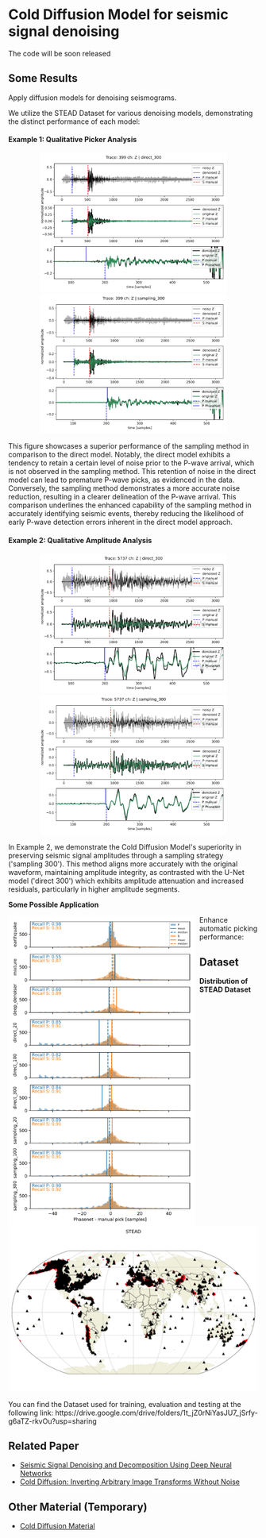 # Cold Diffusion Model for seismic signal denoising

The code will be soon released

## Some Results
Apply diffusion models for denoising seismograms. 

We utilize the STEAD Dataset for various denoising models, demonstrating the distinct performance of each model:

#### Example 1: Qualitative Picker Analysis
<p align="center">
  <img src="https://github.com/Daniele-Trappolini/Diffusion-Model-for-Earthquake/blob/main/Images/399_direct300.jpg" width="375">
  <img src="https://github.com/Daniele-Trappolini/Diffusion-Model-for-Earthquake/blob/main/Images/399_sampling300.jpg" width="375"> 
</p>
This figure showcases a superior performance of the sampling method in comparison to the direct model. Notably, the direct model exhibits a tendency to retain a certain level of noise prior to the P-wave arrival, which is not observed in the sampling method. This retention of noise in the direct model can lead to premature P-wave picks, as evidenced in the data. Conversely, the sampling method demonstrates a more accurate noise reduction, resulting in a clearer delineation of the P-wave arrival. This comparison underlines the enhanced capability of the sampling method in accurately identifying seismic events, thereby reducing the likelihood of early P-wave detection errors inherent in the direct model approach.

#### Example 2: Qualitative Amplitude Analysis

<p align="center">
  <img src="https://github.com/Daniele-Trappolini/Diffusion-Model-for-Earthquake/blob/main/Images/5737_direct300.jpg" width="375">
  <img src="https://github.com/Daniele-Trappolini/Diffusion-Model-for-Earthquake/blob/main/Images/5737_sampling300.jpg" width="375"> 
</p>
In Example 2, we demonstrate the Cold Diffusion Model's superiority in preserving seismic signal amplitudes through a sampling strategy ('sampling 300'). This method aligns more accurately with the original waveform, maintaining amplitude integrity, as contrasted with the U-Net model ('direct 300') which exhibits amplitude attenuation and increased residuals, particularly in higher amplitude segments.



**Some Possible Application**

<p>
  <img src="https://github.com/Daniele-Trappolini/Diffusion-Model-for-Earthquake/blob/main/Images/picker.jpg" width="375" style="float: left; margin-right: 10px;">
  <span style="display: block; overflow: hidden;">
    Enhance automatic picking performance:
    <!-- In our evaluation, we applied PhaseNet to waveforms for assessing denoiser impacts on P and S wave arrivals. Histograms comparing "direct," "sampling," and "deep denoiser" methods highlighted the "sampling" method's superior accuracy in aligning with manual picks, especially at higher parameter settings. The "direct" method showed improved P-wave accuracy with parameter increases, while the "deep denoiser" displayed moderate recall rates. Overall, S-wave detections were consistently precise across methods, but P-wave picks varied, with the "sampling" method showing the least discrepancy from manual picks. This study underscores the significance of denoising in automated seismic analysis, with the "sampling" approach being notably effective. -->
  </span>
</p>

## Dataset

**Distribution of STEAD Dataset**
<p align="center">
  <img src="https://github.com/Daniele-Trappolini/Diffusion-Model-for-Earthquake/blob/main/Images/STEAD.png" width="500">
</p>
You can find the Dataset used for training, evaluation and testing at the following link: https://drive.google.com/drive/folders/1t_jZ0rNiYasJU7_jSrfy-g6aTZ-rkvOu?usp=sharing

## Related Paper
* [Seismic Signal Denoising and Decomposition Using Deep Neural Networks](https://arxiv.org/abs/1811.02695)
* [Cold Diffusion: Inverting Arbitrary Image Transforms Without Noise](https://arxiv.org/abs/2208.09392)

## Other Material (Temporary)
* [Cold Diffusion Material](https://nimble-capri-8e2.notion.site/Cold-Diffusion-b3a6bdce9c2d4c0097aeb814bb86b2ea?pvs=4)
